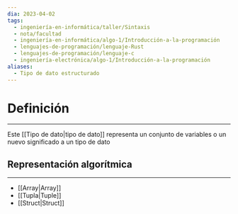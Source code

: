 ```yaml
---
dia: 2023-04-02
tags:
  - ingeniería-en-informática/taller/Sintaxis
  - nota/facultad
  - ingeniería-en-informática/algo-1/Introducción-a-la-programación
  - lenguajes-de-programación/lenguaje-Rust
  - lenguajes-de-programación/lenguaje-c
  - ingeniería-electrónica/algo-1/Introducción-a-la-programación
aliases:
  - Tipo de dato estructurado
---
```

# Definición
---
Este [[Tipo de dato|tipo de dato]] representa un conjunto de variables o un nuevo significado a un tipo de dato

## Representación algorítmica
---
* [[Array|Array]]
* [[Tupla|Tuple]]
* [[Struct|Struct]]